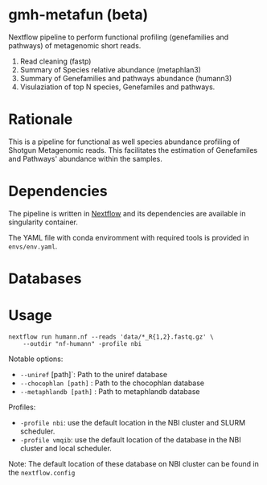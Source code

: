 # gmh-metafun (beta)

Nextflow pipeline to perform functional profiling (genefamilies and pathways) of metagenomic short reads.
1. Read cleaning (fastp)
2. Summary of Species relative abundance (metaphlan3)
3. Summary of Genefamilies and pathways abundance (humann3)
4. Visulaziation of top N species, Genefamiles and pathways.

# Rationale

This is a pipeline for functional as well species abundance profiling of Shotgun Metagenomic reads. This facilitates the estimation of Genefamiles and Pathways' abundance within the samples.

# Dependencies

The pipeline is written in [Nextflow](https://www.nextflow.io/) and its dependencies are available in singularity container.

The YAML file with conda enviromment with required tools is provided in `envs/env.yaml`.

# Databases

# Usage

```
nextflow run humann.nf --reads 'data/*_R{1,2}.fastq.gz' \
    --outdir "nf-humann" -profile nbi
```

Notable options:
* `--uniref` [path]`: Path to the uniref database
* `--chocophlan [path]` : Path to the chocophlan database
* `--metaphlandb [path]` : Path to metaphlandb database

Profiles:
* `-profile nbi`: use the default location in the NBI cluster and SLURM scheduler.
* `-profile vmqib`: use the default location of the database in the NBI cluster and local scheduler.

Note: The default location of these database on NBI cluster can be found in the `nextflow.config`
